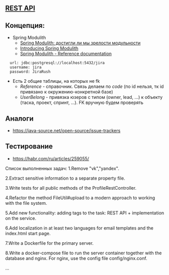 ## [REST API](http://localhost:8080/doc)

## Концепция:

- Spring Modulith
    - [Spring Modulith: достигли ли мы зрелости модульности](https://habr.com/ru/post/701984/)
    - [Introducing Spring Modulith](https://spring.io/blog/2022/10/21/introducing-spring-modulith)
    - [Spring Modulith - Reference documentation](https://docs.spring.io/spring-modulith/docs/current-SNAPSHOT/reference/html/)

```
  url: jdbc:postgresql://localhost:5432/jira
  username: jira
  password: JiraRush
```

- Есть 2 общие таблицы, на которых не fk
    - _Reference_ - справочник. Связь делаем по _code_ (по id нельзя, тк id привязано к окружению-конкретной базе)
    - _UserBelong_ - привязка юзеров с типом (owner, lead, ...) к объекту (таска, проект, спринт, ...). FK вручную будем
      проверять

## Аналоги

- https://java-source.net/open-source/issue-trackers

## Тестирование

- https://habr.com/ru/articles/259055/

Список выполненных задач:
1.Remove "vk","yandex".

2.Extract sensitive information to a separate property file.

3.Write tests for all public methods of the ProfileRestController.

4.Refactor the method FileUtil#upload to a modern approach to working with the file system.

5.Add new functionality: adding tags to the task: REST API + implementation on the service.

6.Add localization in at least two languages for email templates and the index.html start page.

7.Write a Dockerfile for the primary server.

8.Write a docker-compose file to run the server container together with the database and nginx. For nginx, use the config file config/nginx.conf.

...
